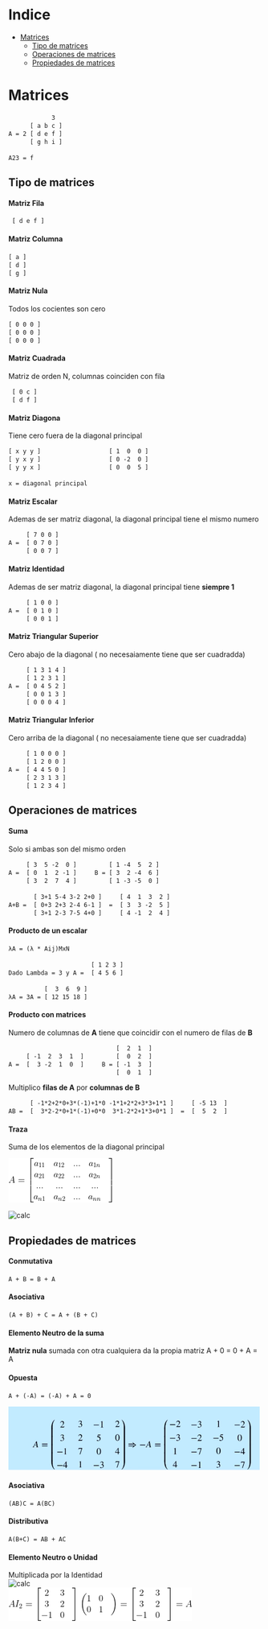 # Indice
- [Matrices](#matrices)
    - [Tipo de matrices](#tipo-de-matrices)
    - [Operaciones de matrices](#operaciones-de-matrices)
    - [Propiedades de matrices](#propiedades-de-matrices)


# Matrices

                3
          [ a b c ]
    A = 2 [ d e f ]
          [ g h i ]   

    A23 = f

## Tipo de matrices

#### Matriz Fila

     [ d e f ]

#### Matriz Columna

    [ a ]
    [ d ]
    [ g ]

#### Matriz Nula
Todos los cocientes son cero

    [ 0 0 0 ]
    [ 0 0 0 ]
    [ 0 0 0 ]   

#### Matriz Cuadrada
Matriz de orden N, columnas coinciden con fila

     [ 0 c ]
     [ d f ] 

#### Matriz Diagona
Tiene cero fuera de la diagonal principal

    [ x y y ]                   [ 1  0  0 ]
    [ y x y ]                   [ 0 -2  0 ]
    [ y y x ]                   [ 0  0  5 ]

    x = diagonal principal

#### Matriz Escalar
Ademas de ser matriz diagonal, la diagonal principal tiene el mismo numero

         [ 7 0 0 ]
    A =  [ 0 7 0 ]
         [ 0 0 7 ]   


#### Matriz Identidad
Ademas de ser matriz diagonal, la diagonal principal tiene **siempre 1**

         [ 1 0 0 ]
    A =  [ 0 1 0 ]
         [ 0 0 1 ]   

#### Matriz Triangular Superior
Cero abajo de la diagonal ( no necesaiamente tiene que ser cuadradda)

         [ 1 3 1 4 ]
         [ 1 2 3 1 ]
    A =  [ 0 4 5 2 ]
         [ 0 0 1 3 ]
         [ 0 0 0 4 ]   

#### Matriz Triangular Inferior
Cero arriba de la diagonal ( no necesaiamente tiene que ser cuadradda)

         [ 1 0 0 0 ]
         [ 1 2 0 0 ]
    A =  [ 4 4 5 0 ]
         [ 2 3 1 3 ]
         [ 1 2 3 4 ]   

## Operaciones de matrices

#### Suma
Solo si ambas son del mismo orden

         [ 3  5 -2  0 ]         [ 1 -4  5  2 ] 
    A =  [ 0  1  2 -1 ]     B = [ 3  2 -4  6 ] 
         [ 3  2  7  4 ]         [ 1 -3 -5  0 ] 

           [ 3+1 5-4 3-2 2+0 ]     [ 4  1  3  2 ]
    A+B =  [ 0+3 2+3 2-4 6-1 ]  =  [ 3  3 -2  5 ]
           [ 3+1 2-3 7-5 4+0 ]     [ 4 -1  2  4 ]

#### Producto de un escalar

    λA = (λ * Aij)MxN

                           [ 1 2 3 ]
    Dado Lambda = 3 y A =  [ 4 5 6 ]

              [  3  6  9 ]
    λA = 3A = [ 12 15 18 ]

#### Producto con matrices
Numero de columnas de **A** tiene que coincidir con el numero de filas de **B**

                                  [  2  1  ]
         [ -1  2  3  1  ]         [  0  2  ]
    A =  [  3 -2  1  0  ]     B = [ -1  3  ]
                                  [  0  1  ] 

Multiplico **filas de A** por **columnas de B**

          [ -1*2+2*0+3*(-1)+1*0 -1*1+2*2+3*3+1*1 ]     [ -5 13  ]
    AB =  [  3*2-2*0+1*(-1)+0*0  3*1-2*2+1*3+0*1 ]  =  [  5  2  ]

#### Traza
Suma de los elementos de la diagonal principal
<br />

![calc](images/1.png)<br />


![calc](https://latex.codecogs.com/png.latex?tr(A)&space;=&space;a_{11}&space;&plus;&space;a_{22}&space;&plus;&space;...&space;&plus;&space;a_{nn}&space;=&space;\sum_{i=1}^{n})<br />

## Propiedades de matrices

#### Conmutativa
    A + B = B + A

#### Asociativa
    (A + B) + C = A + (B + C)

#### Elemento Neutro de la suma
**Matriz nula** sumada con otra cualquiera da la propia matriz
    A + 0 = 0 + A = A

#### Opuesta
    A + (-A) = (-A) + A = 0

![calc](images/2.png)<br />

#### Asociativa
    (AB)C = A(BC)

#### Distributiva
    A(B+C) = AB + AC

#### Elemento Neutro o Unidad
Multiplicada por la Identidad<br />
![calc](https://latex.codecogs.com/png.latex?\\&space;AI_{n}&space;=&space;A&space;\\&space;I_{n}B&space;=&space;B)<br />
![calc](images/3.png)<br />